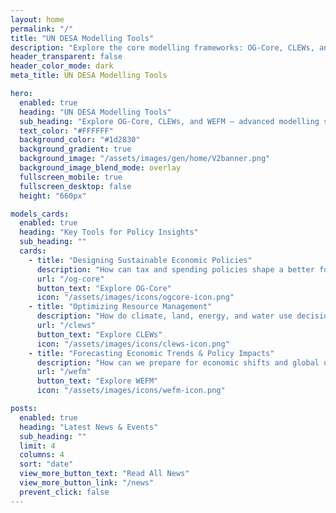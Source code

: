 ```yaml
---
layout: home
permalink: "/"
title: "UN DESA Modelling Tools"
description: "Explore the core modelling frameworks: OG-Core, CLEWs, and WEFM for integrated policy insights."
header_transparent: false
header_color_mode: dark
meta_title: UN DESA Modelling Tools

hero:
  enabled: true
  heading: "UN DESA Modelling Tools"
  sub_heading: "Explore OG-Core, CLEWs, and WEFM — advanced modelling systems for sustainable development and integrated policy analysis."
  text_color: "#FFFFFF"
  background_color: "#1d2830"
  background_gradient: true
  background_image: "/assets/images/gen/home/V2banner.png"
  background_image_blend_mode: overlay
  fullscreen_mobile: true
  fullscreen_desktop: false
  height: "660px"

models_cards:
  enabled: true
  heading: "Key Tools for Policy Insights"
  sub_heading: ""
  cards:
    - title: "Designing Sustainable Economic Policies"
      description: "How can tax and spending policies shape a better future?"
      url: "/og-core"
      button_text: "Explore OG-Core"
      icon: "/assets/images/icons/ogcore-icon.png"
    - title: "Optimizing Resource Management"
      description: "How do climate, land, energy, and water use decisions impact sustainability?"
      url: "/clews"
      button_text: "Explore CLEWs"
      icon: "/assets/images/icons/clews-icon.png"
    - title: "Forecasting Economic Trends & Policy Impacts"
      description: "How can we prepare for economic shifts and global uncertainties?"
      url: "/wefm"
      button_text: "Explore WEFM"
      icon: "/assets/images/icons/wefm-icon.png"

posts:
  enabled: true
  heading: "Latest News & Events"
  sub_heading: ""
  limit: 4
  columns: 4
  sort: "date"
  view_more_button_text: "Read All News"
  view_more_button_link: "/news"
  prevent_click: false
---
```

